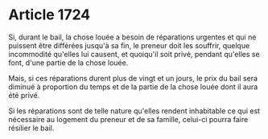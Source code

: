 # Article 1724

Si, durant le bail, la chose louée a besoin de réparations urgentes et qui ne puissent être différées jusqu'à sa fin, le preneur doit les souffrir, quelque incommodité qu'elles lui causent, et quoiqu'il soit privé, pendant qu'elles se font, d'une partie de la chose louée.

Mais, si ces réparations durent plus de vingt et un  jours, le prix du bail sera diminué à proportion du temps et de la partie de la chose louée dont il aura été privé.

Si les réparations sont de telle nature qu'elles rendent inhabitable ce qui est nécessaire au logement du preneur et de sa famille, celui-ci pourra faire résilier le bail.
